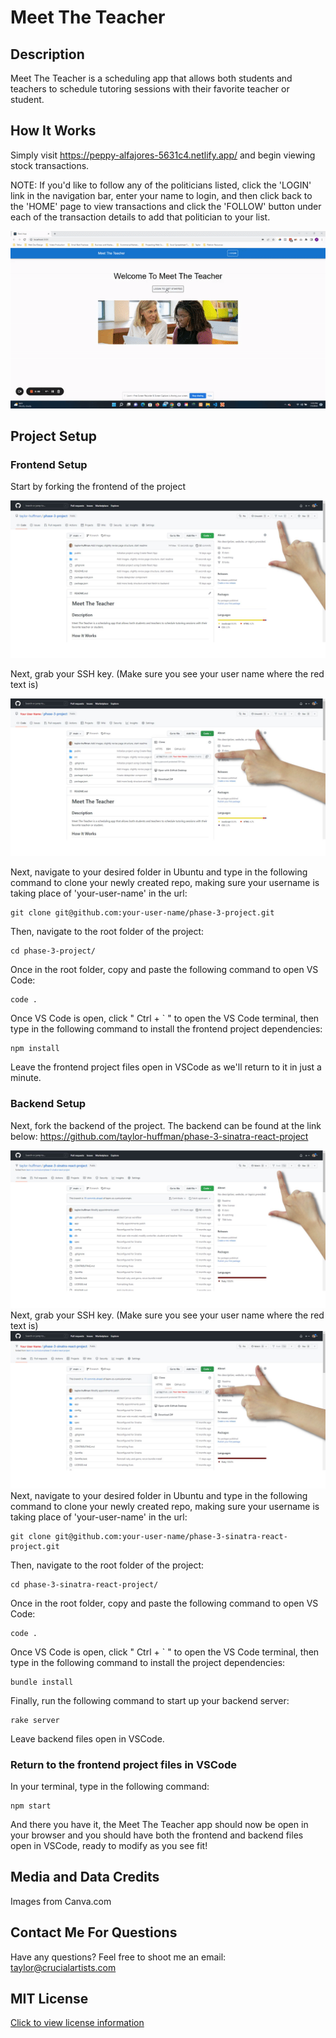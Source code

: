 # Meet The Teacher

## Description
Meet The Teacher is a scheduling app that allows both students and teachers to schedule tutoring sessions with their favorite teacher or student.

## How It Works 
Simply visit https://peppy-alfajores-5631c4.netlify.app/ and begin viewing stock transactions.

NOTE: If you'd like to follow any of the politicians listed, click the 'LOGIN' link in the navigation bar, enter your name to login, and then click back to the 'HOME' page to view transactions and click the 'FOLLOW' button under each of the transaction details to add that politician to your list.

![Meet The Teacher Gif](./src/media/readme/meet-the-teacher-walkthrough.gif)

## Project Setup
### Frontend Setup
Start by forking the frontend of the project

![Fork The Project](./src/media/readme/ph3-forkproject-frontend-1.jpg)

Next, grab your SSH key. (Make sure you see your user name where the red text is)

![Grab SSH Key](./src/media/readme/ph3-forkproject-frontend-2.jpg)

Next, navigate to your desired folder in Ubuntu and type in the following command to clone your newly created repo, making sure your username is taking place of 'your-user-name' in the url:

```
git clone git@github.com:your-user-name/phase-3-project.git
```

Then, navigate to the root folder of the project:

```
cd phase-3-project/
```

Once in the root folder, copy and paste the following command to open VS Code:

```
code .
```

Once VS Code is open, click " Ctrl + ` " to open the VS Code terminal, then type in the following command to install the frontend project dependencies:
```
npm install
```
Leave the frontend project files open in VSCode as we'll return to it in just a minute.
### Backend Setup
Next, fork the backend of the project. The backend can be found at the link below:
https://github.com/taylor-huffman/phase-3-sinatra-react-project

![Fork The Project](./src/media/readme/ph3-forkproject-backend-1.jpg)
Next, grab your SSH key. (Make sure you see your user name where the red text is)
![Grab SSH Key](./src/media/readme/ph3-forkproject-backend-2.jpg)
Next, navigate to your desired folder in Ubuntu and type in the following command to clone your newly created repo, making sure your username is taking place of 'your-user-name' in the url:
```
git clone git@github.com:your-user-name/phase-3-sinatra-react-project.git
```
Then, navigate to the root folder of the project:
```
cd phase-3-sinatra-react-project/
```
Once in the root folder, copy and paste the following command to open VS Code:
```
code .
```
Once VS Code is open, click " Ctrl + ` " to open the VS Code terminal, then type in the following command to install the project dependencies:
```
bundle install
```
Finally, run the following command to start up your backend server:
```
rake server
```
Leave backend files open in VSCode.
### Return to the frontend project files in VSCode
In your terminal, type in the following command:
```
npm start
```
And there you have it, the Meet The Teacher app should now be open in your browser and you should have both the frontend and backend files open in VSCode, ready to modify as you see fit!

## Media and Data Credits
Images from Canva.com

## Contact Me For Questions
Have any questions? Feel free to shoot me an email: [taylor@crucialartists.com](mailto:taylor@crucialartists.com)

## MIT License
[Click to view license information](./MIT-LICENSE)